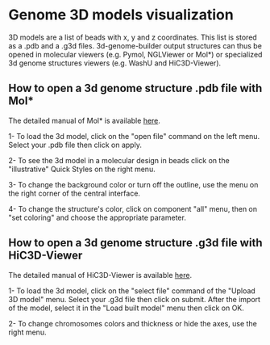 # Genome 3D models visualization

3D models are a list of beads with x, y and z coordinates. This list is stored as a .pdb and a .g3d files. 3d-genome-builder output structures can thus be opened in molecular viewers (e.g. Pymol, NGLViewer or Mol*) or specialized 3d genome structures viewers (e.g. WashU and HiC3D-Viewer).

## How to open a 3d genome structure .pdb file with Mol*

The detailed manual of Mol* is available [here](https://molstar.org/viewer-docs/).

1- To load the 3d model, click on the "open file" command on the left menu. Select your .pdb file then click on apply.

2- To see the 3d model in a molecular design in beads click on the "illustrative" Quick Styles on the right menu.

3- To change the background color or turn off the outline, use the menu on the right corner of the central interface.

4- To change the structure's color, click on component "all" menu, then on "set coloring" and choose the appropriate parameter.


## How to open a 3d genome structure .g3d file with HiC3D-Viewer

The detailed manual of HiC3D-Viewer is available [here](https://github.com/mohamed-amine-guerras/HiC3DViewer/blob/master/hicViewer/static/data/UserManual.pdf).

1- To load the 3d model, click on the "select file" command of the "Upload 3D model" menu. Select your .g3d file then click on submit. After the import of the model, select it in the "Load built model" menu then click on OK. 

2- To change chromosomes colors and thickness or hide the axes, use the right menu.
